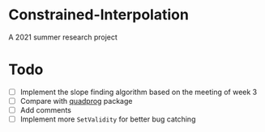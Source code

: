 # Constrained-Interpolation
A 2021 summer research project

# Todo
- [ ] Implement the slope finding algorithm based on the meeting of week 3
- [ ] Compare with [quadprog](https://cran.r-project.org/web/packages/quadprog/quadprog.pdf) package
- [ ] Add comments
- [ ] Implement more `SetValidity` for better bug catching
